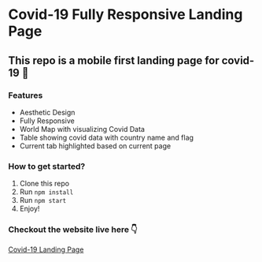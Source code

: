 # Covid-19 Fully Responsive Landing Page

## This repo is a mobile first landing page for covid-19 🦠

### Features
- Aesthetic Design
- Fully Responsive
- World Map with visualizing Covid Data
- Table showing covid data with country name and flag
- Current tab highlighted based on current page

### How to get started?
1. Clone this repo
2. Run `npm install`
3. Run `npm start`
4. Enjoy!

### Checkout the website live here 👇
[Covid-19 Landing Page](https://amits19-covid-19-landing-page.netlify.app/)